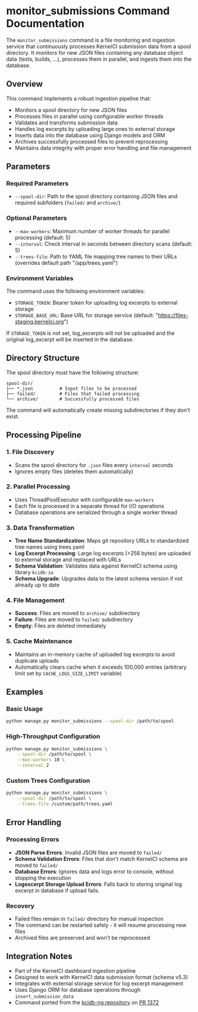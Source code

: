 # monitor_submissions Command Documentation

The `monitor_submissions` command is a file monitoring and ingestion service that continuously processes KernelCI submission data from a spool directory. It monitors for new JSON files containing any database object data (tests, builds, ...), processes them in parallel, and ingests them into the database.

## Overview

This command implements a robust ingestion pipeline that:
- Monitors a spool directory for new JSON files
- Processes files in parallel using configurable worker threads
- Validates and transforms submission data
- Handles log excerpts by uploading large ones to external storage
- Inserts data into the database using Django models and ORM
- Archives successfully processed files to prevent reprocessing
- Maintains data integrity with proper error handling and file management


## Parameters

### Required Parameters

- `--spool-dir`: Path to the spool directory containing JSON files and required subfolders (`failed/` and `archive/`)

### Optional Parameters

- `--max-workers`: Maximum number of worker threads for parallel processing (default: 5)
- `--interval`: Check interval in seconds between directory scans (default: 5)
- `--trees-file`: Path to YAML file mapping tree names to their URLs (overrides default path "/app/trees.yaml")

### Environment Variables

The command uses the following environment variables:

- `STORAGE_TOKEN`: Bearer token for uploading log excerpts to external storage
- `STORAGE_BASE_URL`: Base URL for storage service (default: "https://files-staging.kernelci.org")

If `STORAGE_TOKEN` is not set, log_excerpts will not be uploaded and the original log_excerpt will be inserted in the database.


## Directory Structure

The spool directory must have the following structure:
```
spool-dir/
├── *.json          # Input files to be processed
├── failed/         # Files that failed processing
└── archive/        # Successfully processed files
```

The command will automatically create missing subdirectories if they don't exist.


## Processing Pipeline

### 1. File Discovery
- Scans the spool directory for `.json` files every `interval` seconds
- Ignores empty files (deletes them automatically)

### 2. Parallel Processing
- Uses ThreadPoolExecutor with configurable `max-workers`
- Each file is processed in a separate thread for I/O operations
- Database operations are serialized through a single worker thread

### 3. Data Transformation
- **Tree Name Standardization**: Maps git repository URLs to standardized tree names using trees.yaml
- **Log Excerpt Processing**: Large log excerpts (>256 bytes) are uploaded to external storage and replaced with URLs
- **Schema Validation**: Validates data against KernelCI schema using library `kcidb-io`
- **Schema Upgrade**: Upgrades data to the latest schema version if not already up to date

### 4. File Management
- **Success**: Files are moved to `archive/` subdirectory
- **Failure**: Files are moved to `failed/` subdirectory
- **Empty**: Files are deleted immediately

### 5. Cache Maintenance
- Maintains an in-memory cache of uploaded log excerpts to avoid duplicate uploads
- Automatically clears cache when it exceeds 100,000 entries (arbitrary limit set by `CACHE_LOGS_SIZE_LIMIT` variable)


## Examples

### Basic Usage
```bash
python manage.py monitor_submissions --spool-dir /path/to/spool
```

### High-Throughput Configuration
```bash
python manage.py monitor_submissions \
    --spool-dir /path/to/spool \
    --max-workers 10 \
    --interval 2
```

### Custom Trees Configuration
```bash
python manage.py monitor_submissions \
    --spool-dir /path/to/spool \
    --trees-file /custom/path/trees.yaml
```

## Error Handling

### Processing Errors
- **JSON Parse Errors**: Invalid JSON files are moved to `failed/`
- **Schema Validation Errors**: Files that don't match KernelCI schema are moved to `failed/`
- **Database Errors**: Ignores data and logs error to console, without stopping the execution
- **Logexcerpt Storage Upload Errors**: Falls back to storing original log excerpt in database if upload fails.

### Recovery
- Failed files remain in `failed/` directory for manual inspection
- The command can be restarted safely - it will resume processing new files
- Archived files are preserved and won't be reprocessed


## Integration Notes

- Part of the KernelCI dashboard ingestion pipeline
- Designed to work with KernelCI data submission format (schema v5.3)
- Integrates with external storage service for log excerpt management
- Uses Django ORM for database operations through `insert_submission_data`
- Command ported from the [kcidb-ng repository](https://github.com/kernelci/kcidb-ng) on [PR 1372](https://github.com/kernelci/dashboard/pull/1372)
